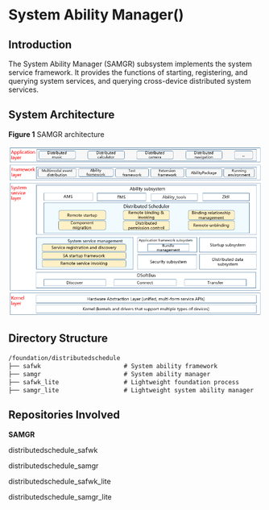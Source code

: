 # System Ability Manager(<a name="EN-US_TOPIC_0000001115719369"></a>)

## Introduction<a name="section11660541593"></a>

The System Ability Manager (SAMGR) subsystem implements the system service framework. It provides the functions of starting, registering, and querying system services, and querying cross-device distributed system services.


## System Architecture<a name="section13587185873516"></a>

**Figure 1** SAMGR architecture<a name="fig4460722185514"></a>


![](figures/samgr-architecture.png)

## Directory Structure<a name="section161941989596"></a>

```
/foundation/distributedschedule
├── safwk                       # System ability framework
├── samgr                       # System ability manager
├── safwk_lite                  # Lightweight foundation process
├── samgr_lite                  # Lightweight system ability manager
```

## Repositories Involved<a name="section1371113476307"></a>

**SAMGR**

distributedschedule\_safwk

distributedschedule\_samgr

distributedschedule\_safwk\_lite

distributedschedule\_samgr\_lite

